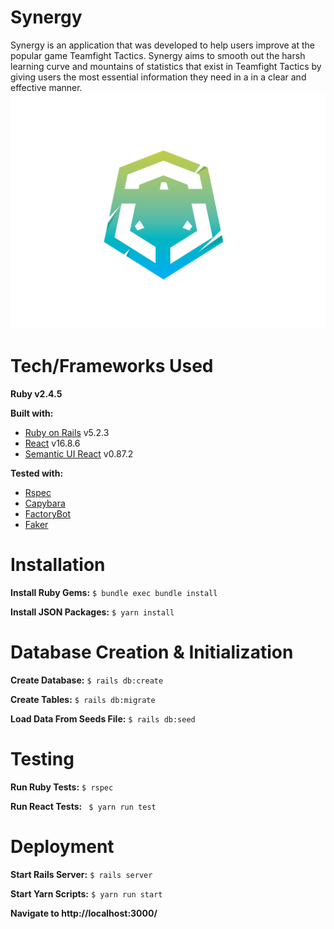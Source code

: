 # Synergy
Synergy is an application that was developed to help users improve at the popular game Teamfight Tactics. Synergy aims to smooth out the harsh learning curve and mountains of statistics that exist in Teamfight Tactics by giving users the most essential information they need in a in a clear and effective manner.
![Alt text](/public/favicon.ico?raw=true "Synergy")

# Tech/Frameworks Used
**Ruby v2.4.5**

**Built with:**
* [Ruby on Rails](https://rubyonrails.org/) v5.2.3
* [React](https://reactjs.org/) v16.8.6
* [Semantic UI React](https://react.semantic-ui.com/) v0.87.2

**Tested with:**
* [Rspec](https://rspec.info/)
* [Capybara](https://teamcapybara.github.io/capybara/)
* [FactoryBot](https://github.com/thoughtbot/factory_bot)
* [Faker](https://github.com/faker-ruby/faker)

# Installation
**Install Ruby Gems:** ```$ bundle exec bundle install```

**Install JSON Packages:** ```$ yarn install```

# Database Creation & Initialization
**Create Database:** ```$ rails db:create```

**Create Tables:** ```$ rails db:migrate```

**Load Data From Seeds File:** ```$ rails db:seed```

# Testing
**Run Ruby Tests:** ```$ rspec```

**Run React Tests:** ``` $ yarn run test```

# Deployment
**Start Rails Server:** ```$ rails server```

**Start Yarn Scripts:** ```$ yarn run start```

**Navigate to http://localhost:3000/**
